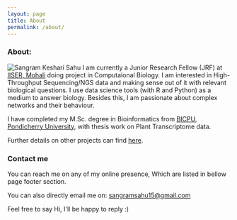 ```yaml
---
layout: page
title: About
permalink: /about/
---
```


### About:

![Sangram Keshari Sahu](images/sangram_2.jpg=50x50)
I am currently a Junior Research Fellow (JRF) at [IISER, Mohali] doing project in Computaional Biology. I am interested in High-Throughput Sequencing/NGS data and making sense out of it with relevant biological questions. I use data science tools (with R and Python) as a medium to answer biology. Besides this, I am passionate about complex networks and their behaviour.

I have completed my M.Sc. degree in Bioinformatics from [BICPU], [Pondicherry University], with thesis work on Plant Transcriptome data. 

Further details on other projects can find [here](https://sksahu.net/projects).

### Contact me
You can reach me on any of my online presence, Which are listed in bellow page footer section.

You can also directly email me on:
[sangramsahu15@gmail.com](mailto:sangramsahu15@gmail.com)

Feel free to say Hi, I'll be happy to reply :)


[Instagram]: http://instagram.com/sangram_keshari
[Pondicherry University]: http://www.pondiuni.edu.in
[BICPU]: https://www.bicpu.edu.in
[IISER, Mohali]: http://iisermohali.ac.in
[500px.com]: https://500px.com/sangram_keshari
[ClickHub Photos]: http://clickhubphotos.wordpress.com
[Youtube channel]: https://www.youtube.com/user/MrSangram7
